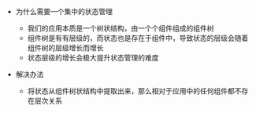 - 为什么需要一个集中的状态管理
  - 我们的应用本质是一个树状结构，由一个个组件组成的组件树
  - 组件树是有有层级的，而状态也是存在于组件中，导致状态的层级会随着组件树的层级增长而增长
  - 状态层级的增长会极大提升状态管理的难度

- 解决办法
  - 将状态从组件树状结构中提取出来，那么相对于应用中的任何组件都不存在层次关系